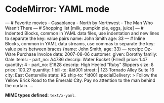 CodeMirror: YAML mode
=====================

— \# Favorite movies - Casablanca - North by Northwest - The Man Who Wasn’t There — \# Shopping list \[milk, pumpkin pie, eggs, juice\] — \# Indented Blocks, common in YAML data files, use indentation and new lines to separate the key: value pairs name: John Smith age: 33 — \# Inline Blocks, common in YAML data streams, use commas to separate the key: value pairs between braces {name: John Smith, age: 33} — receipt: Oz-Ware Purchase Invoice date: 2007-08-06 customer: given: Dorothy family: Gale items: - part\_no: A4786 descrip: Water Bucket (Filled) price: 1.47 quantity: 4 - part\_no: E1628 descrip: High Heeled “Ruby” Slippers size: 8 price: 100.27 quantity: 1 bill-to: &id001 street: | 123 Tornado Alley Suite 16 city: East Centerville state: KS ship-to: \*id001 specialDelivery: &gt; Follow the Yellow Brick Road to the Emerald City. Pay no attention to the man behind the curtain. …

**MIME types defined:** `text/x-yaml`.
